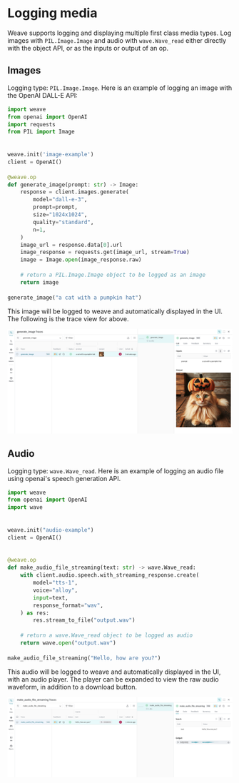 # Logging media

Weave supports logging and displaying multiple first class media types. Log images with `PIL.Image.Image` and audio with `wave.Wave_read` either directly with the object API, or as the inputs or output of an op.

## Images

Logging type: `PIL.Image.Image`. Here is an example of logging an image with the OpenAI DALL-E API:

```python
import weave
from openai import OpenAI
import requests
from PIL import Image


weave.init('image-example')
client = OpenAI()

@weave.op
def generate_image(prompt: str) -> Image:
    response = client.images.generate(
        model="dall-e-3",
        prompt=prompt,
        size="1024x1024",
        quality="standard",
        n=1,
    )
    image_url = response.data[0].url
    image_response = requests.get(image_url, stream=True)
    image = Image.open(image_response.raw)

    # return a PIL.Image.Image object to be logged as an image
    return image

generate_image("a cat with a pumpkin hat")
```

This image will be logged to weave and automatically displayed in the UI. The following is the trace view for above.

![Screenshot of pumpkin cat trace view](imgs/cat-pumpkin-trace.png)

## Audio

Logging type: `wave.Wave_read`. Here is an example of logging an audio file using openai's speech generation API.

```python
import weave
from openai import OpenAI
import wave


weave.init("audio-example")
client = OpenAI()


@weave.op
def make_audio_file_streaming(text: str) -> wave.Wave_read:
    with client.audio.speech.with_streaming_response.create(
        model="tts-1",
        voice="alloy",
        input=text,
        response_format="wav",
    ) as res:
        res.stream_to_file("output.wav")

    # return a wave.Wave_read object to be logged as audio
    return wave.open("output.wav")

make_audio_file_streaming("Hello, how are you?")
```

This audio will be logged to weave and automatically displayed in the UI, with an audio player. The player can be expanded to view the raw audio waveform, in addition to a download button.

![Screenshot of audio trace view](imgs/audio-trace.png)
